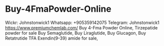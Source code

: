 # Buy-4FmaPowder-Online
  Wickr: Johnstonwick1 Whatsapp: +905359142075 Telegram: Johnstonwick1 https://www.premiumchemlab.com/   Buy 4-Fma Powder Online, Tirzepatide powder for sale Buy Semaglutide, Buy Liraglutide, Buy Glucagon, Buy Retatrutide TFA Exendin(9-39) amide for sale,  
